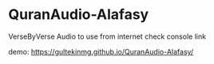 # QuranAudio-Alafasy
VerseByVerse Audio to use from internet
check console link

demo: https://gultekinmg.github.io/QuranAudio-Alafasy/
